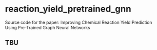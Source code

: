 # reaction_yield_pretrained_gnn
Source code for the paper: Improving Chemical Reaction Yield Prediction Using Pre-Trained Graph Neural Networks

## TBU
